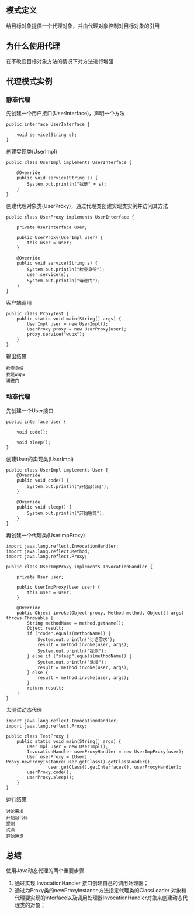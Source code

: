## 模式定义
给目标对象提供一个代理对象，并由代理对象控制对目标对象的引用

## 为什么使用代理
在不改变目标对象方法的情况下对方法进行增强

## 代理模式实例

### 静态代理

先创建一个用户接口(UserInterface)，声明一个方法
```
public interface UserInterface {

    void service(String s);
}
```

创建实现类(UserImpl)
```
public class UserImpl implements UserInterface {

    @Override
    public void service(String s) {
        System.out.println("我是" + s);
    }
}
```

创建代理对象类(UserProxy)，通过代理类创建实现类实例并访问其方法
```
public class UserProxy implements UserInterface {

    private UserInterface user;

    public UserProxy(UserImpl user) {
        this.user = user;
    }

    @Override
    public void service(String s) {
        System.out.println("检查身份");
        user.service(s);
        System.out.println("请进门");
    }
}
```

客户端调用

```
public class ProxyTest {
    public static void main(String[] args) {
        UserImpl user = new UserImpl();
        UserProxy proxy = new UserProxy(user);
        proxy.service("wupx");
    }
}
```

输出结果
```
检查身份
我是wupx
请进门
```

### 动态代理

先创建一个User接口
```
public interface User {

    void code();

    void sleep();
}

```

创建User的实现类(UserImpl)
```
public class UserImpl implements User {
    @Override
    public void code() {
        System.out.println("开始敲代码");
    }

    @Override
    public void sleep() {
        System.out.println("开始睡觉");
    }
}

```

再创建一个代理类(UserImpProxy)
```
import java.lang.reflect.InvocationHandler;
import java.lang.reflect.Method;
import java.lang.reflect.Proxy;

public class UserImpProxy implements InvocationHandler {

    private User user;

    public UserImpProxy(User user) {
        this.user = user;
    }

    @Override
    public Object invoke(Object proxy, Method method, Object[] args) throws Throwable {
        String methodName = method.getName();
        Object result;
        if ("code".equals(methodName)) {
            System.out.println("讨论需求");
            result = method.invoke(user, args);
            System.out.println("提测");
        } else if ("sleep".equals(methodName)) {
            System.out.println("洗澡");
            result = method.invoke(user, args);
        } else {
            result = method.invoke(user, args);
        }
        return result;
    }
}
```

去测试动态代理
```
import java.lang.reflect.InvocationHandler;
import java.lang.reflect.Proxy;

public class TestProxy {
    public static void main(String[] args) {
        UserImpl user = new UserImpl();
        InvocationHandler userProxyHandler = new UserImpProxy(user);
        User userProxy = (User) Proxy.newProxyInstance(user.getClass().getClassLoader(),
                user.getClass().getInterfaces(), userProxyHandler);
        userProxy.code();
        userProxy.sleep();
    }
}

```

运行结果
```
讨论需求
开始敲代码
提测
洗澡
开始睡觉
```

## 总结
使用Java动态代理的两个重要步骤

1. 通过实现 InvocationHandler 接口创建自己的调用处理器；
2. 通过为Proxy类的newProxyInstance方法指定代理类的ClassLoader 对象和代理要实现的interface以及调用处理器InvocationHandler对象来创建动态代理类的对象；